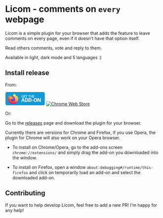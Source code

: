 # Licom - comments on `every` webpage

Licom is a simple plugin for your browser that adds the feature to leave comments on every page, even if it doesn't have that option itself.

Read others comments, vote and reply to them.

Available in light, dark mode and 5 languages :)

## Install release

From:

[![Firefox Store](firefox.png)](https://addons.mozilla.org/addon/licom/) [![Chrome Web Store](chrome2.png)](https://chrome.google.com/webstore/detail/licom/kmjfgkpnlhgpfgacgmadpllppmcfbiok)

Or:

Go to the [releases](https://github.com/skorotkiewicz/Licom/releases) page and download the plugin for your browser.

Currently there are versions for Chrome and Firefox, if you use Opera, the plugin for Chrome will also work on your Opera browser.

- To install on Chrome/Opera, go to the add-ons screen `chrome://extensions/` and simply drag the add-on you downloaded into the window.

- To install on Firefox, open a window `about:debugging#/runtime/this-firefox` and click on temporarily load an add-on and select the downloaded add-on.

## Contributing

If you want to help develop Licom, feel free to add a new PR! I'm happy for any help!
